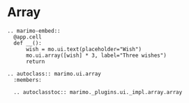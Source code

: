 # Array

```{eval-rst}
.. marimo-embed::
  @app.cell
  def __():
      wish = mo.ui.text(placeholder="Wish")
      mo.ui.array([wish] * 3, label="Three wishes")
      return
```

```{eval-rst}
.. autoclass:: marimo.ui.array
  :members:

  .. autoclasstoc:: marimo._plugins.ui._impl.array.array
```
